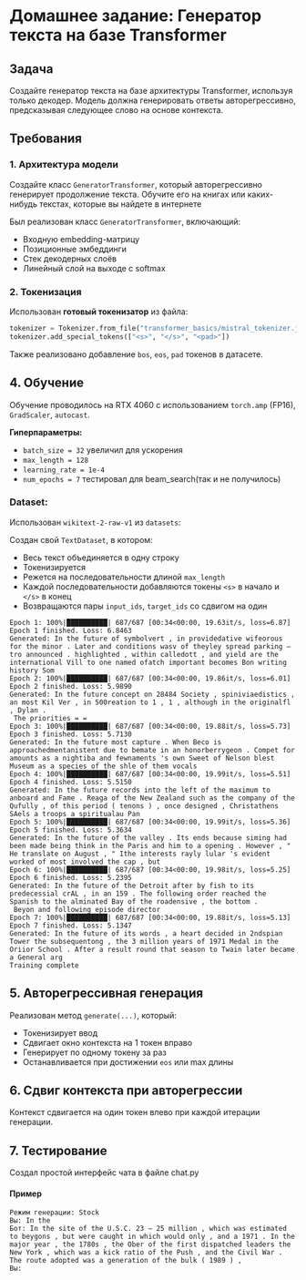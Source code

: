 # Домашнее задание: Генератор текста на базе Transformer

## Задача

Создайте генератор текста на базе архитектуры Transformer, используя только декодер. Модель должна генерировать ответы авторегрессивно, предсказывая следующее слово на основе контекста.

## Требования

### 1. Архитектура модели

Создайте класс `GeneratorTransformer`, который авторегрессивно генерирует продолжение текста. Обучите его на книгах или каких-нибудь текстах, которые вы найдете в интернете

Был реализован класс `GeneratorTransformer`, включающий:
- Входную embedding-матрицу
- Позиционные эмбеддинги
- Стек декодерных слоёв
- Линейный слой на выходе с softmax

### 2. Токенизация

Использован **готовый токенизатор** из файла:

```python
tokenizer = Tokenizer.from_file("transformer_basics/mistral_tokenizer.json")
tokenizer.add_special_tokens(["<s>", "</s>", "<pad>"])
```

Также реализовано добавление `bos`, `eos`, `pad` токенов в датасете.


## 4. Обучение

Обучение проводилось на RTX 4060 с использованием `torch.amp` (FP16), `GradScaler`, `autocast`.

**Гиперпараметры:**
- `batch_size = 32` увеличил для ускорения
- `max_length = 128`
- `learning_rate = 1e-4`
- `num_epochs = 7` тестировал для beam_search(так и не получилось)

### Dataset:
Использован `wikitext-2-raw-v1` из `datasets`:

Создан свой `TextDataset`, в котором:
- Весь текст объединяется в одну строку
- Токенизируется
- Режется на последовательности длиной `max_length`
- Каждой последовательности добавляются токены `<s>` в начало и `</s>` в конец
- Возвращаются пары `input_ids`, `target_ids` со сдвигом на один

```
Epoch 1: 100%|██████████| 687/687 [00:34<00:00, 19.63it/s, loss=6.87]
Epoch 1 finished. Loss: 6.8463
Generated: In the future of symbolvert , in providedative wifeorous for the minor . Later and conditions wasv of theyley spread parking — tro announced . highlighted , within calledott , and yield are the international Vill to one named ofatch important becomes Bon writing history Som
Epoch 2: 100%|██████████| 687/687 [00:34<00:00, 19.86it/s, loss=6.01]
Epoch 2 finished. Loss: 5.9890
Generated: In the future concept on 28484 Society , spiniviaedistics , an most Kil Ver , in 500reation to 1 , 1 , although in the originalfl , Dylan . 
 The priorities = =
Epoch 3: 100%|██████████| 687/687 [00:34<00:00, 19.88it/s, loss=5.73]
Epoch 3 finished. Loss: 5.7130
Generated: In the future most capture . When Beco is approachedmentanistent due to bemate in an honorberrygeon . Compet for amounts as a nightiba and fewnaments 's own Sweet of Nelson blest Museum as a species of the shle of them vocals
Epoch 4: 100%|██████████| 687/687 [00:34<00:00, 19.99it/s, loss=5.51]
Epoch 4 finished. Loss: 5.5150
Generated: In the future records into the left of the maximum to anboard and Fame . Reaga of the New Zealand such as the company of the Qufully , of this period ( tenons ) , once designed , Christathens SAels a troops a spiritualau Pan
Epoch 5: 100%|██████████| 687/687 [00:34<00:00, 19.99it/s, loss=5.36]
Epoch 5 finished. Loss: 5.3634
Generated: In the future of the valley . Its ends because siming had been made being think in the Paris and him to a opening . However , " He translate on August , " Ithe interests rayly lular 's evident worked of most involved the cap , but
Epoch 6: 100%|██████████| 687/687 [00:34<00:00, 19.98it/s, loss=5.25]
Epoch 6 finished. Loss: 5.2395
Generated: In the future of the Detroit after by fish to its predecessial crAL , in an 159 . The following order reached the Spanish to the alminated Bay of the roadensive , the bottom . 
 Beyon and following episode director
Epoch 7: 100%|██████████| 687/687 [00:34<00:00, 19.88it/s, loss=5.13]
Epoch 7 finished. Loss: 5.1347
Generated: In the future of its words , a heart decided in 2ndspian Tower the subsequentong , the 3 million years of 1971 Medal in the Oriior School . After a result round that season to Twain later became a General arg
Training complete
```

## 5. Авторегрессивная генерация

Реализован метод `generate(...)`, который:
- Токенизирует ввод
- Сдвигает окно контекста на 1 токен вправо
- Генерирует по одному токену за раз
- Останавливается при достижении `eos` или max длины

## 6. Сдвиг контекста при авторегрессии

Контекст сдвигается на один токен влево при каждой итерации генерации.

## 7. Тестирование

Создал простой интерфейс чата в файле chat.py
#### Пример
```
Режим генерации: Stock
Вы: In the  
Бот: In the site of the U.S.C. 23 – 25 million , which was estimated to beygons , but were caught in which would only , and a 1971 . In the major year , the 1780s , the Ober of the first dispatched leaders the New York , which was a kick ratio of the Push , and the Civil War . The route adopted was a generation of the bulk ( 1989 ) , 
Вы: 
```
